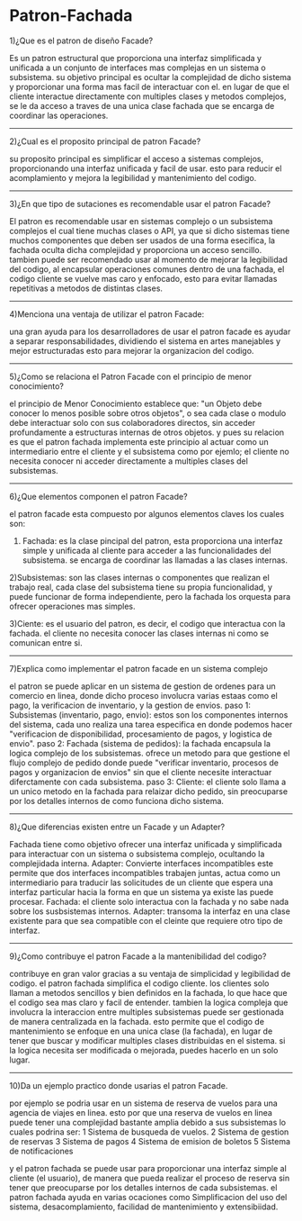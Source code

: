 # Patron-Fachada

1)¿Que es el patron de diseño Facade?

Es un patron estructural que proporciona una interfaz simplificada y unificada a un conjunto de interfaces mas complejas en un sistema o subsistema.
su objetivo principal es ocultar la complejidad de dicho sistema y proporcionar una forma mas facil de interactuar con el. en lugar de que el cliente interactue directamente con multiples clases y metodos complejos, se le da acceso a traves de una unica clase fachada que se encarga de coordinar las operaciones.

________________________________________________________________________________________________________________________________________________________________________

2)¿Cual es el proposito principal de patron Facade?

su proposito principal es simplificar el acceso a sistemas complejos, proporcionando una interfaz unificada y facil de usar. esto para reducir el acomplamiento y mejora la legibilidad y mantenimiento del codigo.

________________________________________________________________________________________________________________________________________________________________________

3)¿En que tipo de sutaciones es recomendable usar el patron Facade?

El patron es recomendable usar en sistemas complejo o un subsistema complejos el cual tiene muchas clases o API, ya que si dicho sistemas tiene muchos componentes que deben ser usados de una forma esecifica, la fachada oculta dicha complejidad y proporciona un acceso sencillo. 
tambien puede ser recomendado usar al momento de mejorar la legibilidad del codigo, al encapsular operaciones comunes dentro de una fachada, el codigo cliente se vuelve mas caro y enfocado, esto para evitar llamadas repetitivas a metodos de distintas clases.

________________________________________________________________________________________________________________________________________________________________________

4)Menciona una ventaja de utilizar el patron Facade:

una gran ayuda para los desarrolladores de usar el patron facade es ayudar a separar responsabilidades, dividiendo el sistema en artes manejables y mejor estructuradas esto para mejorar la organizacion del codigo.

________________________________________________________________________________________________________________________________________________________________________

5)¿Como se relaciona el Patron Facade con el principio de menor conocimiento?

el principio de Menor Conocimiento establece que: "un Objeto debe conocer lo menos posible sobre otros objetos", o sea cada clase o modulo debe interactuar solo con sus colaboradores directos, sin acceder profundamente a estructuras internas de otros objetos.
y pues su relacion es que el patron fachada implementa este principio al actuar como un intermediario entre el cliente y el subsistema como por ejemlo; el cliente no 
necesita conocer ni acceder directamente a multiples clases del subsistemas.

________________________________________________________________________________________________________________________________________________________________________

6)¿Que elementos componen el patron Facade?

el patron facade esta compuesto por algunos elementos claves los cuales son:
1) Fachada:
es la clase pincipal del patron, esta proporciona una interfaz simple y unificada al cliente para acceder a las funcionalidades del subsistema. se encarga de coordinar las llamadas a las clases internas.

2)Subsistemas:
son las clases internas o componentes que realizan el trabajo real, cada clase del subsistema tiene su propia funcionalidad, y puede funcionar de forma independiente, pero la fachada los orquesta para ofrecer operaciones mas simples.

3)Ciente:
es el usuario del patron, es decir, el codigo que interactua con la fachada. el cliente no necesita conocer las clases internas ni como se comunican entre si.

________________________________________________________________________________________________________________________________________________________________________

7)Explica como implementar el patron facade en un sistema complejo

el patron se puede aplicar en un sistema de gestion de ordenes para un comercio en linea, donde dicho proceso involucra varias estaas como el pago, la verificacion de inventario, y la gestion de envios.
paso 1: Subsistemas (inventario, pago, envio): estos son los componentes internos del sistema, cada uno realiza una tarea especifica en donde podemos hacer "verificacion de disponibilidad, procesamiento de pagos, y logistica de envio".
paso 2: Fachada (sistema de pedidos): la fachada encapsula la logica complejo de los subsistemas. ofrece un metodo para que gestione el flujo complejo de pedido donde puede "verificar inventario, procesos de pagos y organizacion de envios" sin que el cliente necesite interactuar diferctamente con cada subsistema.
paso 3: Cliente: el cliente solo llama a un unico metodo en la fachada para relaizar dicho pedido, sin preocuparse por los detalles internos de como funciona dicho sistema.

________________________________________________________________________________________________________________________________________________________________________

8)¿Que diferencias existen entre un Facade y un Adapter?

Fachada tiene como objetivo ofrecer una interfaz unificada y simplificada para interactuar con un sistema o subsistema complejo, ocultando la complejidada interna.
Adapter: Convierte interfaces incompatibles este permite que dos interfaces incompatibles trabajen juntas, actua como un intermediario para traducir las solicitudes de un cliente que espera una interfaz particular hacia la forma en que un sistema ya existe las puede procesar.
Fachada: el cliente solo interactua con la fachada y no sabe nada sobre los susbsistemas internos.
Adapter: transoma la interfaz en una clase existente para que sea compatible con el cleinte que requiere otro tipo de interfaz.

________________________________________________________________________________________________________________________________________________________________________

9)¿Como contribuye el patron Facade a la mantenibilidad del codigo?

contribuye en gran valor gracias a su ventaja de simplicidad y legibilidad de codigo.
el patron fachada simplifica el codigo cliente. los clientes solo llaman a metodos sencillos y bien definidos en la fachada, lo que hace que el codigo sea mas claro y facil de entender.
tambien la logica compleja que involucra la interaccion entre multiples subsistemas puede ser gestionada de manera centralizada en la fachada.
esto permite que el codigo de mantenimiento se enfoque en una unica clase (la fachada), en lugar de tener que buscar y modificar multiples clases distribuidas en el sistema. si la logica necesita ser modificada o mejorada, puedes hacerlo en un solo lugar.

________________________________________________________________________________________________________________________________________________________________________

10)Da un ejemplo practico donde usarias el patron Facade. 

por ejemplo se podria usar en un sistema de reserva de vuelos para una agencia de viajes en linea.
esto por que una reserva de vuelos en linea puede tener una complejidad bastante amplia debido a sus subsistemas lo cuales podrina ser:
1 Sistema de busqueda de vuelos.
2 Sistema de gestion de reservas
3 Sistema de pagos
4 Sistema de emision de boletos
5 Sistema de notificaciones

y el patron fachada se puede usar para proporcionar una interfaz simple al cliente (el usuario), de manera que pueda realizar el proceso de reserva sin tener que preocuparse por los detalles internos de cada subsistemas.
el patron fachada ayuda en varias ocaciones como Simplificacion del uso del sistema, desacomplamiento, facilidad de mantenimiento y extensibiidad.
